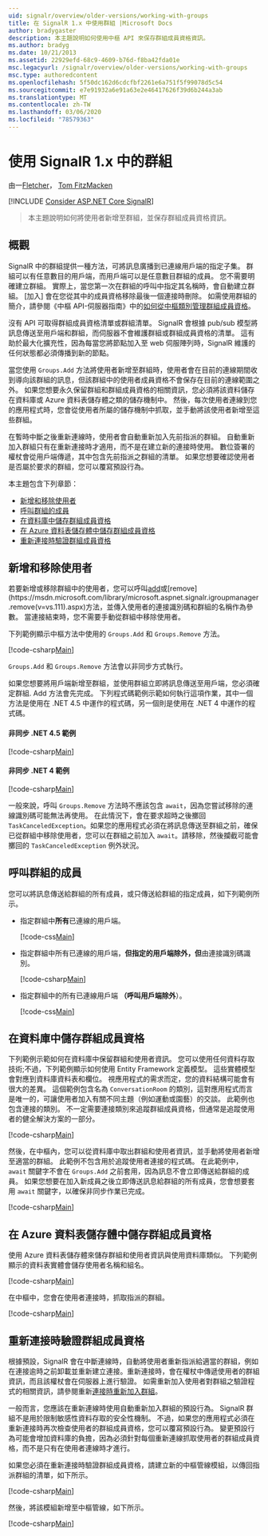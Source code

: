```yaml
---
uid: signalr/overview/older-versions/working-with-groups
title: 在 SignalR 1.x 中使用群組 |Microsoft Docs
author: bradygaster
description: 本主題說明如何使用中樞 API 來保存群組成員資格資訊。
ms.author: bradyg
ms.date: 10/21/2013
ms.assetid: 22929efd-68c9-4609-b76d-f8ba42fda01e
msc.legacyurl: /signalr/overview/older-versions/working-with-groups
msc.type: authoredcontent
ms.openlocfilehash: 5f50dc162d6cdcfbf2261e6a751f5f99078d5c54
ms.sourcegitcommit: e7e91932a6e91a63e2e46417626f39d6b244a3ab
ms.translationtype: MT
ms.contentlocale: zh-TW
ms.lasthandoff: 03/06/2020
ms.locfileid: "78579363"
---
```

# <a name="working-with-groups-in-signalr-1x"></a>使用 SignalR 1.x 中的群組

由一[Fletcher](https://github.com/pfletcher)， [Tom FitzMacken](https://github.com/tfitzmac)

[!INCLUDE [Consider ASP.NET Core SignalR](~/includes/signalr/signalr-version-disambiguation.md)]

> 本主題說明如何將使用者新增至群組，並保存群組成員資格資訊。

## <a name="overview"></a>概觀

SignalR 中的群組提供一種方法，可將訊息廣播到已連線用戶端的指定子集。 群組可以有任意數目的用戶端，而用戶端可以是任意數目群組的成員。 您不需要明確建立群組。 實際上，當您第一次在群組的呼叫中指定其名稱時，會自動建立群組。 [加入] 會在您從其中的成員資格移除最後一個連接時刪除。 如需使用群組的簡介，請參閱《中樞 API-伺服器指南》中的[如何從中樞類別管理群組成員資格](index.md)。

沒有 API 可取得群組成員資格清單或群組清單。 SignalR 會根據 pub/sub 模型將訊息傳送至用戶端和群組，而伺服器不會維護群組或群組成員資格的清單。 這有助於最大化擴充性，因為每當您將節點加入至 web 伺服陣列時，SignalR 維護的任何狀態都必須傳播到新的節點。

當您使用 `Groups.Add` 方法將使用者新增至群組時，使用者會在目前的連線期間收到導向該群組的訊息，但該群組中的使用者成員資格不會保存在目前的連線範圍之外。 如果您想要永久保留群組和群組成員資格的相關資訊，您必須將該資料儲存在資料庫或 Azure 資料表儲存體之類的儲存機制中。 然後，每次使用者連線到您的應用程式時，您會從使用者所屬的儲存機制中抓取，並手動將該使用者新增至這些群組。

在暫時中斷之後重新連線時，使用者會自動重新加入先前指派的群組。 自動重新加入群組只有在重新連接時才適用，而不是在建立新的連接時使用。 數位簽署的權杖會從用戶端傳遞，其中包含先前指派之群組的清單。 如果您想要確認使用者是否屬於要求的群組，您可以覆寫預設行為。

本主題包含下列章節：

- [新增和移除使用者](#add)
- [呼叫群組的成員](#call)
- [在資料庫中儲存群組成員資格](#storedatabase)
- [在 Azure 資料表儲存體中儲存群組成員資格](#storeazuretable)
- [重新連接時驗證群組成員資格](#verify)

<a id="add"></a>

## <a name="adding-and-removing-users"></a>新增和移除使用者

若要新增或移除群組中的使用者，您可以呼叫[add](https://msdn.microsoft.com/library/microsoft.aspnet.signalr.igroupmanager.add(v=vs.111).aspx)或[remove](https://msdn.microsoft.com/library/microsoft.aspnet.signalr.igroupmanager.remove(v=vs.111).aspx)方法，並傳入使用者的連接識別碼和群組的名稱作為參數。 當連接結束時，您不需要手動從群組中移除使用者。

下列範例顯示中樞方法中使用的 `Groups.Add` 和 `Groups.Remove` 方法。

[!code-csharp[Main](working-with-groups/samples/sample1.cs?highlight=5,10)]

`Groups.Add` 和 `Groups.Remove` 方法會以非同步方式執行。

如果您想要將用戶端新增至群組，並使用群組立即將訊息傳送至用戶端，您必須確定群組. Add 方法會先完成。 下列程式碼範例示範如何執行這項作業，其中一個方法是使用在 .NET 4.5 中運作的程式碼，另一個則是使用在 .NET 4 中運作的程式碼。

#### <a name="asynchronous-net-45-example"></a>非同步 .NET 4.5 範例

[!code-csharp[Main](working-with-groups/samples/sample2.cs?highlight=1,3)]

#### <a name="asynchronous-net-4-example"></a>非同步 .NET 4 範例

[!code-csharp[Main](working-with-groups/samples/sample3.cs?highlight=3-4)]

一般來說，呼叫 `Groups.Remove` 方法時不應該包含 `await`，因為您嘗試移除的連線識別碼可能無法再使用。 在此情況下，會在要求超時之後擲回 `TaskCanceledException`。如果您的應用程式必須在將訊息傳送至群組之前，確保已從群組中移除使用者，您可以在群組之前加入 `await`。請移除，然後攔截可能會擲回的 `TaskCanceledException` 例外狀況。

<a id="call"></a>

## <a name="calling-members-of-a-group"></a>呼叫群組的成員

您可以將訊息傳送給群組的所有成員，或只傳送給群組的指定成員，如下列範例所示。

- 指定群組中**所有**已連線的用戶端。 

    [!code-css[Main](working-with-groups/samples/sample4.css)]
- 指定群組中所有已連線的用戶端，**但指定的用戶端除外，但**由連接識別碼識別。 

    [!code-csharp[Main](working-with-groups/samples/sample5.cs)]
- 指定群組中的所有已連線用戶端 **（呼叫用戶端除外**）。 

    [!code-css[Main](working-with-groups/samples/sample6.css)]

<a id="storedatabase"></a>

## <a name="storing-group-membership-in-a-database"></a>在資料庫中儲存群組成員資格

下列範例示範如何在資料庫中保留群組和使用者資訊。 您可以使用任何資料存取技術;不過，下列範例顯示如何使用 Entity Framework 定義模型。 這些實體模型會對應到資料庫資料表和欄位。 視應用程式的需求而定，您的資料結構可能會有很大的差異。 這個範例包含名為 `ConversationRoom` 的類別，這對應用程式而言是唯一的，可讓使用者加入有關不同主題（例如運動或園藝）的交談。 此範例也包含連接的類別。 不一定需要連接類別來追蹤群組成員資格，但通常是追蹤使用者的健全解決方案的一部分。

[!code-csharp[Main](working-with-groups/samples/sample7.cs)]

然後，在中樞內，您可以從資料庫中取出群組和使用者資訊，並手動將使用者新增至適當的群組。 此範例不包含用於追蹤使用者連接的程式碼。 在此範例中，`await` 關鍵字不會在 `Groups.Add` 之前套用，因為訊息不會立即傳送給群組的成員。 如果您想要在加入新成員之後立即傳送訊息給群組的所有成員，您會想要套用 `await` 關鍵字，以確保非同步作業已完成。

[!code-csharp[Main](working-with-groups/samples/sample8.cs)]

<a id="storeazuretable"></a>

## <a name="storing-group-membership-in-azure-table-storage"></a>在 Azure 資料表儲存體中儲存群組成員資格

使用 Azure 資料表儲存體來儲存群組和使用者資訊與使用資料庫類似。 下列範例顯示的資料表實體會儲存使用者名稱和組名。

[!code-csharp[Main](working-with-groups/samples/sample9.cs)]

在中樞中，您會在使用者連接時，抓取指派的群組。

[!code-csharp[Main](working-with-groups/samples/sample10.cs)]

<a id="verify"></a>

## <a name="verifying-group-membership-when-reconnecting"></a>重新連接時驗證群組成員資格

根據預設，SignalR 會在中斷連線時，自動將使用者重新指派給適當的群組，例如在連接逾時之前卸載並重新建立連接。重新連接時，會在權杖中傳遞使用者的群組資訊，而且該權杖會在伺服器上進行驗證。 如需重新加入使用者對群組之驗證程式的相關資訊，請參閱重新[連接時重新加入群組](index.md)。

一般而言，您應該在重新連線時使用自動重新加入群組的預設行為。 SignalR 群組不是用於限制敏感性資料存取的安全性機制。 不過，如果您的應用程式必須在重新連接時再次檢查使用者的群組成員資格，您可以覆寫預設行為。 變更預設行為可能會增加資料庫的負擔，因為必須針對每個重新連線抓取使用者的群組成員資格，而不是只有在使用者連線時才進行。

如果您必須在重新連接時驗證群組成員資格，請建立新的中樞管線模組，以傳回指派群組的清單，如下所示。

[!code-csharp[Main](working-with-groups/samples/sample11.cs)]

然後，將該模組新增至中樞管線，如下所示。

[!code-csharp[Main](working-with-groups/samples/sample12.cs?highlight=10)]
